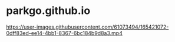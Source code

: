 # parkgo.github.io

https://user-images.githubusercontent.com/61073494/165421072-0dff83ed-ee14-4bb1-8367-6bc184b9d8a3.mp4

